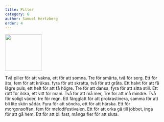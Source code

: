 ```yaml
---
title: Piller
category: 6
author: Samuel Hertzberg
order: 4
---
```


<div>
    <img src="http://dbuggen.s3-eu-west-1.amazonaws.com/pill.png" class="no-crop" width="120" height="120">
</div>


Två piller för att vakna, ett för att somna. Tre för smärta, två för sorg. Ett för äta, fem för att kräkas. fyra för att skratta, två för att gråta. Ett halvt för att få lägre puls, ett helt för att få högre. Tre för att dansa,  fyra för att sitta still. Ett rött för ilska, ett vitt för mani. Två för att må mer, Tre för att må mindre.  Två för soligt väder, tre för regn. Ett färgglatt för att prokrastinera, samma för att bli lite skön sådär. Fyra för att söndra, ett för att härska. Ett för morgonsoffan, fem för melodifestivalen. Ett för att orka gå till jobbet, inga för att gå hem. Ett för att bli fast, många fler för att sluta.
